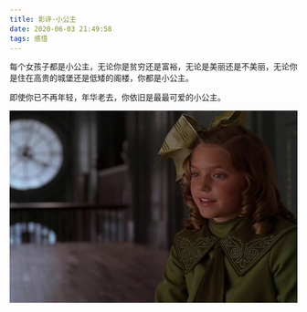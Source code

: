 ```yaml
---
title: 影评-小公主
date: 2020-06-03 21:49:58
tags: 感悟
---
```


每个女孩子都是小公主，无论你是贫穷还是富裕，无论是美丽还是不美丽，无论你是住在高贵的城堡还是低矮的阁楼，你都是小公主。

即使你已不再年轻，年华老去，你依旧是最最可爱的小公主。

<div align=center>

![](/img/xiaogongzhu.jpg)

</div>